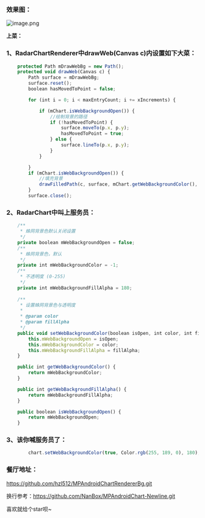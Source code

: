 ### 效果图：

![image.png](https://p9-juejin.byteimg.com/tos-cn-i-k3u1fbpfcp/eb0f51af80aa4e6d81b818846358e5b0~tplv-k3u1fbpfcp-watermark.image)

**上菜：**

### **1、RadarChartRenderer中drawWeb(Canvas c)内设置如下大菜：**


```js
    protected Path mDrawWebBg = new Path();
    protected void drawWeb(Canvas c) {
        Path surface = mDrawWebBg;
        surface.reset();
        boolean hasMovedToPoint = false;

        for (int i = 0; i < maxEntryCount; i += xIncrements) {

            if (mChart.isWebBackgroundOpen()) {
                //绘制背景的路径
                if (!hasMovedToPoint) {
                    surface.moveTo(p.x, p.y);
                    hasMovedToPoint = true;
                } else {
                    surface.lineTo(p.x, p.y);
                }
            }

        }
        if (mChart.isWebBackgroundOpen()) {
            //填充背景
            drawFilledPath(c, surface, mChart.getWebBackgroundColor(), mChart.getWebBackgroundFillAlpha());
        }
        surface.close();
```

### **2、RadarChart中叫上服务员：** 



```js
    /**
     * 蛛网背景色默认关闭设置
     */
    private boolean mWebBackgroundOpen = false;
    /**
     * 蛛网背景色，默认
     */
    private int mWebBackgroundColor = -1;
    /**
     * 不透明度 (0-255)
     */
    private int mWebBackgroundFillAlpha = 180;
    
    /**
     * 设置蛛网背景色与透明度
     *
     * @param color
     * @param fillAlpha
     */
    public void setWebBackgroundColor(boolean isOpen, int color, int fillAlpha) {
        this.mWebBackgroundOpen = isOpen;
        this.mWebBackgroundColor = color;
        this.mWebBackgroundFillAlpha = fillAlpha;
    }

    public int getWebBackgroundColor() {
        return mWebBackgroundColor;
    }

    public int getWebBackgroundFillAlpha() {
        return mWebBackgroundFillAlpha;
    }

    public boolean isWebBackgroundOpen() {
        return mWebBackgroundOpen;
    }
```

### 3、该你喊服务员了：

```js
        chart.setWebBackgroundColor(true, Color.rgb(255, 189, 0), 180);
```

### 餐厅地址：
https://github.com/hzl512/MPAndroidChartRendererBg.git

换行参考：https://github.com/NanBox/MPAndroidChart-Newline.git

喜欢就给个star呗~
